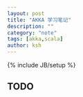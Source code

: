 ```yaml
---
layout: post
title: "AKKA 学习笔记"
description: ""
category: "note"
tags: [akka,scala]
author: ksh
---
```

{% include JB/setup %}

## TODO
